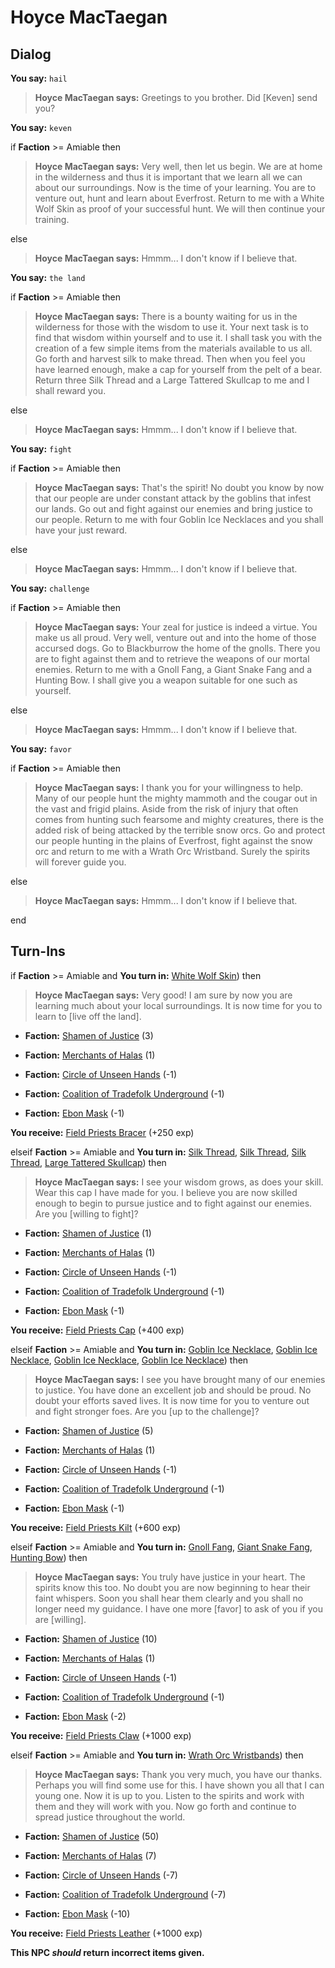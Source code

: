 # Hoyce MacTaegan
## Dialog

**You say:** `hail`



>**Hoyce MacTaegan says:** Greetings to you brother. Did [Keven] send you?

**You say:** `keven`



if **Faction** >= Amiable then 



>**Hoyce MacTaegan says:** Very well, then let us begin. We are at home in the wilderness and thus it is important that we learn all we can about our surroundings. Now is the time of your learning. You are to venture out, hunt and learn about Everfrost. Return to me with a White Wolf Skin as proof of your successful hunt. We will then continue your training.


else



>**Hoyce MacTaegan says:** Hmmm... I don't know if I believe that.




**You say:** `the land`



if **Faction** >= Amiable then 



>**Hoyce MacTaegan says:** There is a bounty waiting for us in the wilderness for those with the wisdom to use it. Your next task is to find that wisdom within yourself and to use it. I shall task you with the creation of a few simple items from the materials available to us all. Go forth and harvest silk to make thread. Then when you feel you have learned enough, make a cap for yourself from the pelt of a bear. Return three Silk Thread and a Large Tattered Skullcap to me and I shall reward you.


else



>**Hoyce MacTaegan says:** Hmmm... I don't know if I believe that.




**You say:** `fight`



if **Faction** >= Amiable then 



>**Hoyce MacTaegan says:** That's the spirit! No doubt you know by now that our people are under constant attack by the goblins that infest our lands. Go out and fight against our enemies and bring justice to our people. Return to me with four Goblin Ice Necklaces and you shall have your just reward.


else



>**Hoyce MacTaegan says:** Hmmm... I don't know if I believe that.




**You say:** `challenge`



if **Faction** >= Amiable then 



>**Hoyce MacTaegan says:** Your zeal for justice is indeed a virtue. You make us all proud. Very well, venture out and into the home of those accursed dogs. Go to Blackburrow the home of the gnolls. There you are to fight against them and to retrieve the weapons of our mortal enemies. Return to me with a Gnoll Fang, a Giant Snake Fang and a Hunting Bow. I shall give you a weapon suitable for one such as yourself.


else



>**Hoyce MacTaegan says:** Hmmm... I don't know if I believe that.




**You say:** `favor`



if **Faction** >= Amiable then 



>**Hoyce MacTaegan says:** I thank you for your willingness to help. Many of our people hunt the mighty mammoth and the cougar out in the vast and frigid plains. Aside from the risk of injury that often comes from hunting such fearsome and mighty creatures, there is the added risk of being attacked by the terrible snow orcs. Go and protect our people hunting in the plains of Everfrost, fight against the snow orc and return to me with a Wrath Orc Wristband. Surely the spirits will forever guide you.


else



>**Hoyce MacTaegan says:** Hmmm... I don't know if I believe that.



end

## Turn-Ins





if **Faction** >= Amiable and  **You turn in:** [White Wolf Skin](/item/13768)) then



>**Hoyce MacTaegan says:** Very good! I am sure by now you are learning much about your local surroundings. It is now time for you to learn to [live off the land].


* __Faction:__ [Shamen of Justice](/faction/327) (3)
  









* __Faction:__ [Merchants of Halas](/faction/328) (1)
  









* __Faction:__ [Circle of Unseen Hands](/faction/223) (-1)
  









* __Faction:__ [Coalition of Tradefolk Underground](/faction/336) (-1)
   









* __Faction:__ [Ebon Mask](/faction/244) (-1)
 









 **You receive:**  [Field Priests Bracer](/item/7365) (+250 exp)

elseif **Faction** >= Amiable and  **You turn in:** [Silk Thread](/item/16486), [Silk Thread](/item/16486), [Silk Thread](/item/16486), [Large Tattered Skullcap](/item/2125)) then 







>**Hoyce MacTaegan says:** I see your wisdom grows, as does your skill. Wear this cap I have made for you. I believe you are now skilled enough to begin to pursue justice and to fight against our enemies. Are you [willing to fight]?


* __Faction:__ [Shamen of Justice](/faction/327) (1)
  









* __Faction:__ [Merchants of Halas](/faction/328) (1)
  









* __Faction:__ [Circle of Unseen Hands](/faction/223) (-1)
  









* __Faction:__ [Coalition of Tradefolk Underground](/faction/336) (-1)
   









* __Faction:__ [Ebon Mask](/faction/244) (-1)
 









 **You receive:**  [Field Priests Cap](/item/7366) (+400 exp)

elseif **Faction** >= Amiable and  **You turn in:** [Goblin Ice Necklace](/item/13897), [Goblin Ice Necklace](/item/13897), [Goblin Ice Necklace](/item/13897), [Goblin Ice Necklace](/item/13897)) then



>**Hoyce MacTaegan says:** I see you have brought many of our enemies to justice. You have done an excellent job and should be proud. No doubt your efforts saved lives. It is now time for you to venture out and fight stronger foes. Are you [up to the challenge]?


* __Faction:__ [Shamen of Justice](/faction/327) (5)
  









* __Faction:__ [Merchants of Halas](/faction/328) (1)
  









* __Faction:__ [Circle of Unseen Hands](/faction/223) (-1)
  









* __Faction:__ [Coalition of Tradefolk Underground](/faction/336) (-1)
   









* __Faction:__ [Ebon Mask](/faction/244) (-1)
 









 **You receive:**  [Field Priests Kilt](/item/7367) (+600 exp)

elseif **Faction** >= Amiable and  **You turn in:** [Gnoll Fang](/item/13915), [Giant Snake Fang](/item/7005), [Hunting Bow](/item/8011)) then 











>**Hoyce MacTaegan says:** You truly have justice in your heart. The spirits know this too. No doubt you are now beginning to hear their faint whispers. Soon you shall hear them clearly and you shall no longer need my guidance. I have one more [favor] to ask of you if you are [willing].


* __Faction:__ [Shamen of Justice](/faction/327) (10)
  









* __Faction:__ [Merchants of Halas](/faction/328) (1)
  









* __Faction:__ [Circle of Unseen Hands](/faction/223) (-1)
  









* __Faction:__ [Coalition of Tradefolk Underground](/faction/336) (-1)
   









* __Faction:__ [Ebon Mask](/faction/244) (-2)
 









 **You receive:**  [Field Priests Claw](/item/7368) (+1000 exp)

elseif **Faction** >= Amiable and  **You turn in:** [Wrath Orc Wristbands](/item/12223)) then 











>**Hoyce MacTaegan says:** Thank you very much, you have our thanks. Perhaps you will find some use for this. I have shown you all that I can young one. Now it is up to you. Listen to the spirits and work with them and they will work with you. Now go forth and continue to spread justice throughout the world.


* __Faction:__ [Shamen of Justice](/faction/327) (50)
  









* __Faction:__ [Merchants of Halas](/faction/328) (7)
  









* __Faction:__ [Circle of Unseen Hands](/faction/223) (-7)
  









* __Faction:__ [Coalition of Tradefolk Underground](/faction/336) (-7)
   









* __Faction:__ [Ebon Mask](/faction/244) (-10)
 









 **You receive:**  [Field Priests Leather](/item/7369) (+1000 exp)

**This NPC *should* return incorrect items given.**
